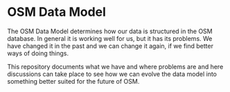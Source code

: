 # OSM Data Model

The OSM Data Model determines how our data is structured in the OSM database.
In general it is working well for us, but it has its problems. We have changed
it in the past and we can change it again, if we find better ways of doing
things.

This repository documents what we have and where problems are and here
discussions can take place to see how we can evolve the data model into
something better suited for the future of OSM.

